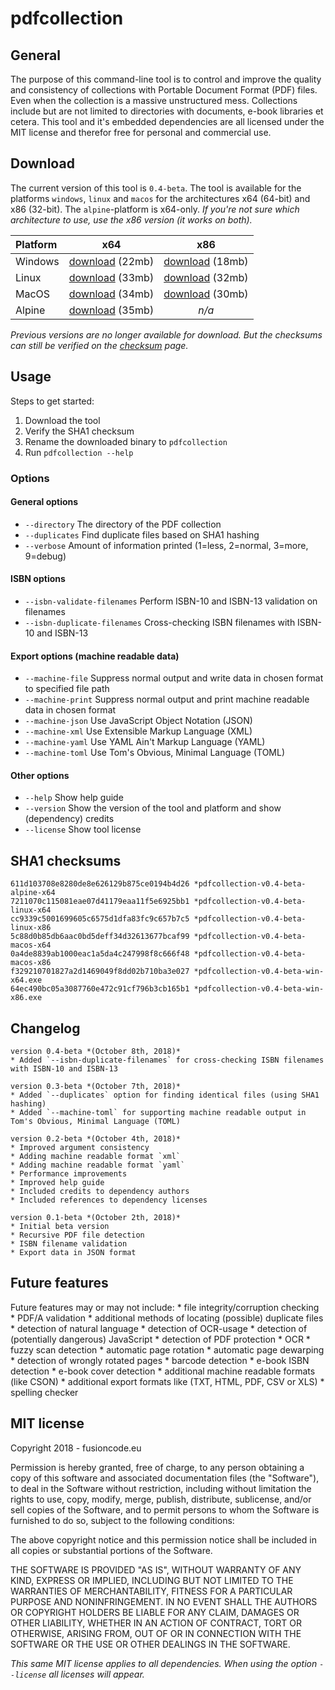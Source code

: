 # pdfcollection
## General
The purpose of this command-line tool is to control and improve the quality and consistency of collections with Portable Document Format (PDF) files. Even when the collection is a massive unstructured mess. Collections include but are not limited to directories with documents, e-book libraries et cetera. This tool and it's embedded dependencies are all licensed under the MIT license and therefor free for personal and commercial use.

## Download
The current version of this tool is `0.4-beta`. The tool is available for the platforms `windows`, `linux` and `macos` for the architectures x64 (64-bit) and x86 (32-bit). The `alpine`-platform is x64-only. *If you're not sure which architecture to use, use the x86 version (it works on both).*

**Platform** | **x64**       | **x86**
:----------- |:-------------:| :-----------:
Windows      | [download](/pdfcollection/downloads/v0.4-beta/pdfcollection-v0.4-beta-win-x64.exe) (22mb) | [download](/pdfcollection/downloads/v0.4-beta/pdfcollection-v0.4-beta-win-x86.exe) (18mb)
Linux        | [download](/pdfcollection/downloads/v0.4-beta/pdfcollection-v0.4-beta-linux-x64) (33mb) | [download](/pdfcollection/downloads/v0.4-beta/pdfcollection-v0.4-beta-linux-x86) (32mb)
MacOS        | [download](/pdfcollection/downloads/v0.4-beta/pdfcollection-v0.4-beta-macos-x64) (34mb) | [download](/pdfcollection/downloads/v0.4-beta/pdfcollection-v0.4-beta-macos-x86) (30mb)
Alpine       | [download](/pdfcollection/downloads/v0.4-beta/pdfcollection-v0.4-beta-alpine-x64) (35mb) | *n/a*

*Previous versions are no longer available for download. But the checksums can still be verified on the [checksum](/docs/pdfcollection/checksums.md) page.*

## Usage
Steps to get started:
1. Download the tool
2. Verify the SHA1 checksum
3. Rename the downloaded binary to `pdfcollection`
4. Run `pdfcollection --help`

### Options
#### General options
* `--directory` The directory of the PDF collection
* `--duplicates` Find duplicate files based on SHA1 hashing
* `--verbose` Amount of information printed (1=less, 2=normal, 3=more, 9=debug)

#### ISBN options
* `--isbn-validate-filenames` Perform ISBN-10 and ISBN-13 validation on filenames
* `--isbn-duplicate-filenames` Cross-checking ISBN filenames with ISBN-10 and ISBN-13

#### Export options (machine readable data)
* `--machine-file` Suppress normal output and write data in chosen format to specified file path
* `--machine-print` Suppress normal output and print machine readable data in chosen format
* `--machine-json` Use JavaScript Object Notation (JSON)
* `--machine-xml` Use Extensible Markup Language (XML)
* `--machine-yaml` Use YAML Ain't Markup Language (YAML)
* `--machine-toml` Use Tom's Obvious, Minimal Language (TOML)

#### Other options
* `--help` Show help guide
* `--version` Show the version of the tool and platform and show (dependency) credits
* `--license` Show tool license

## SHA1 checksums
    611d103708e8280de8e626129b875ce0194b4d26 *pdfcollection-v0.4-beta-alpine-x64
    7211070c115081eae07d41179eaa11f5e6925bb1 *pdfcollection-v0.4-beta-linux-x64
    cc9339c5001699605c6575d1dfa83fc9c657b7c5 *pdfcollection-v0.4-beta-linux-x86
    5c88d0b85db6aac0bd5deff34d32613677bcaf99 *pdfcollection-v0.4-beta-macos-x64
    0a4de8839ab1000eac1a5da4c247998f8c666f48 *pdfcollection-v0.4-beta-macos-x86
    f329210701827a2d1469049f8dd02b710ba3e027 *pdfcollection-v0.4-beta-win-x64.exe
    64ec490bc05a3087760e472c91cf796b3cb165b1 *pdfcollection-v0.4-beta-win-x86.exe

## Changelog
    version 0.4-beta *(October 8th, 2018)*
    * Added `--isbn-duplicate-filenames` for cross-checking ISBN filenames with ISBN-10 and ISBN-13

    version 0.3-beta *(October 7th, 2018)*
    * Added `--duplicates` option for finding identical files (using SHA1 hashing)
    * Added `--machine-toml` for supporting machine readable output in Tom's Obvious, Minimal Language (TOML)

    version 0.2-beta *(October 4th, 2018)*
    * Improved argument consistency
    * Adding machine readable format `xml`
    * Adding machine readable format `yaml`
    * Performance improvements
    * Improved help guide
    * Included credits to dependency authors
    * Included references to dependency licenses

    version 0.1-beta *(October 2th, 2018)*
    * Initial beta version
    * Recursive PDF file detection
    * ISBN filename validation
    * Export data in JSON format

## Future features
Future features may or may not include:
    * file integrity/corruption checking
    * PDF/A validation
    * additional methods of locating (possible) duplicate files
    * detection of natural language
    * detection of OCR-usage
    * detection of (potentially dangerous) JavaScript
    * detection of PDF protection
    * OCR
    * fuzzy scan detection
    * automatic page rotation
    * automatic page dewarping
    * detection of wrongly rotated pages
    * barcode detection
    * e-book ISBN detection
    * e-book cover detection
    * additional machine readable formats (like CSON)
    * additional export formats like (TXT, HTML, PDF, CSV or XLS)
    * spelling checker

## MIT license
Copyright 2018 - fusioncode.eu

Permission is hereby granted, free of charge, to any person obtaining a copy of this software and associated documentation files (the "Software"), to deal in the Software without restriction, including without limitation the rights to use, copy, modify, merge, publish, distribute, sublicense, and/or sell copies of the Software, and to permit persons to whom the Software is furnished to do so, subject to the following conditions:

The above copyright notice and this permission notice shall be included in all copies or substantial portions of the Software.

THE SOFTWARE IS PROVIDED "AS IS", WITHOUT WARRANTY OF ANY KIND, EXPRESS OR IMPLIED, INCLUDING BUT NOT LIMITED TO THE WARRANTIES OF MERCHANTABILITY, FITNESS FOR A PARTICULAR PURPOSE AND NONINFRINGEMENT. IN NO EVENT SHALL THE AUTHORS OR COPYRIGHT HOLDERS BE LIABLE FOR ANY CLAIM, DAMAGES OR OTHER LIABILITY, WHETHER IN AN ACTION OF CONTRACT, TORT OR OTHERWISE, ARISING FROM, OUT OF OR IN CONNECTION WITH THE SOFTWARE OR THE USE OR OTHER DEALINGS IN THE SOFTWARE.

*This same MIT license applies to all dependencies. When using the option `--license` all licenses will appear.*
